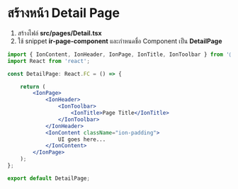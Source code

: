 
# สร้างหน้า Detail Page

1. สร้างไฟล์ **src/pages/Detail.tsx**
2. ใช้ snippet **ir-page-component** และกำหนดชื่อ Component เป็น **DetailPage**

```jsx
import { IonContent, IonHeader, IonPage, IonTitle, IonToolbar } from '@ionic/react';
import React from 'react';

const DetailPage: React.FC = () => {

    return (
        <IonPage>
            <IonHeader>
                <IonToolbar>
                    <IonTitle>Page Title</IonTitle>
                </IonToolbar>
            </IonHeader>
            <IonContent className="ion-padding">
                UI goes here...
            </IonContent>
        </IonPage>
    );
};

export default DetailPage; 
```